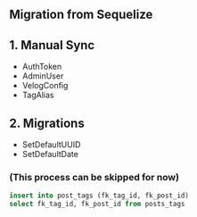 ## Migration from Sequelize

## 1. Manual Sync
- AuthToken
- AdminUser
- VelogConfig
- TagAlias

## 2. Migrations
- SetDefaultUUID
- SetDefaultDate

### (This process can be skipped for now)
```sql
insert into post_tags (fk_tag_id, fk_post_id)
select fk_tag_id, fk_post_id from posts_tags
```
